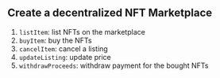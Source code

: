 ## Create a decentralized NFT Marketplace

1. `listItem`: list NFTs on the marketplace
2. `buyItem`: buy the NFTs
3. `cancelItem`: cancel a listing
4. `updateListing`: update price
5. `withdrawProceeds`: withdraw payment for the bought NFTs
